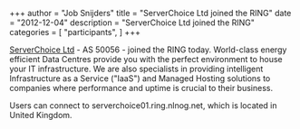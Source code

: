 +++
author = "Job Snijders"
title = "ServerChoice Ltd joined the RING"
date = "2012-12-04"
description = "ServerChoice Ltd joined the RING"
categories = [
    "participants",
]
+++

<a href="http://www.serverchoice.com/">ServerChoice Ltd</a> - AS 50056 - joined the RING today. World-class energy efficient Data Centres provide you with the perfect environment to house your IT infrastructure. We are also specialists in providing intelligent Infrastructure as a Service ("IaaS") and Managed Hosting solutions to companies where performance and uptime is crucial to their business.

Users can connect to serverchoice01.ring.nlnog.net, which is located in United Kingdom.

